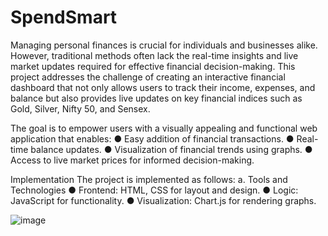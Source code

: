 # SpendSmart
 Managing personal finances is crucial for individuals and businesses alike. However, traditional
 methods often lack the real-time insights and live market updates required for effective financial
 decision-making. This project addresses the challenge of creating an interactive financial
 dashboard that not only allows users to track their income, expenses, and balance but also
 provides live updates on key financial indices such as Gold, Silver, Nifty 50, and Sensex.
 
 The goal is to empower users with a visually appealing and functional web application that
 enables:
 ● Easy addition of financial transactions.
 ● Real-time balance updates.
 ● Visualization of financial trends using graphs.
 ● Access to live market prices for informed decision-making.

Implementation
 The project is implemented as follows:
 a. Tools and Technologies
 ● Frontend: HTML, CSS for layout and design.
 ● Logic: JavaScript for functionality.
 ● Visualization: Chart.js for rendering graphs.

 ![image](https://github.com/user-attachments/assets/df18ae33-0e38-4a70-952b-318f92f3deb7)

